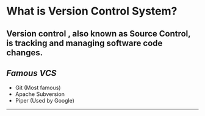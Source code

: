 # What is Version Control System?
**Version control** , also known as **Source Control**, is tracking and managing software code changes.
---
## *Famous VCS*
- Git (Most famous)
- Apache Subversion
- Piper (Used by Google)
---

